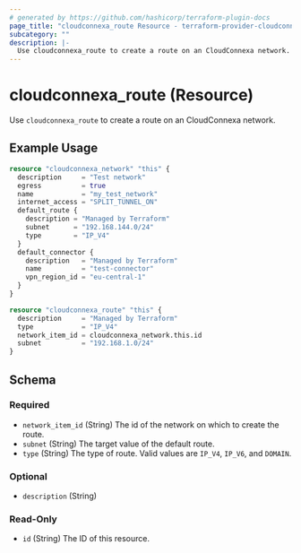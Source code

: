 ```yaml
---
# generated by https://github.com/hashicorp/terraform-plugin-docs
page_title: "cloudconnexa_route Resource - terraform-provider-cloudconnexa"
subcategory: ""
description: |-
  Use cloudconnexa_route to create a route on an CloudConnexa network.
---
```


# cloudconnexa_route (Resource)

Use `cloudconnexa_route` to create a route on an CloudConnexa network.

## Example Usage

```terraform
resource "cloudconnexa_network" "this" {
  description     = "Test network"
  egress          = true
  name            = "my_test_network"
  internet_access = "SPLIT_TUNNEL_ON"
  default_route {
    description = "Managed by Terraform"
    subnet      = "192.168.144.0/24"
    type        = "IP_V4"
  }
  default_connector {
    description   = "Managed by Terraform"
    name          = "test-connector"
    vpn_region_id = "eu-central-1"
  }
}

resource "cloudconnexa_route" "this" {
  description     = "Managed by Terraform"
  type            = "IP_V4"
  network_item_id = cloudconnexa_network.this.id
  subnet          = "192.168.1.0/24"
}
```

<!-- schema generated by tfplugindocs -->
## Schema

### Required

- `network_item_id` (String) The id of the network on which to create the route.
- `subnet` (String) The target value of the default route.
- `type` (String) The type of route. Valid values are `IP_V4`, `IP_V6`, and `DOMAIN`.

### Optional

- `description` (String)

### Read-Only

- `id` (String) The ID of this resource.
